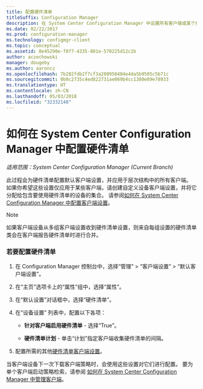 ```yaml
---
title: 配置硬件清单
titleSuffix: Configuration Manager
description: 在 System Center Configuration Manager 中设置所有客户端或某个集合的硬件清单。
ms.date: 02/22/2017
ms.prod: configuration-manager
ms.technology: configmgr-client
ms.topic: conceptual
ms.assetid: 0e45290e-f8f7-4335-801e-570225d12c2b
author: aczechowski
manager: dougeby
ms.author: aaroncz
ms.openlocfilehash: 7b282fdb2f7cf3a200950484e4da5b9505c5b71c
ms.sourcegitcommit: 0b0c2735c4ed822731ae069b4cc1380e89e78933
ms.translationtype: HT
ms.contentlocale: zh-CN
ms.lasthandoff: 05/03/2018
ms.locfileid: "32332148"
---
```

# <a name="how-to-configure-hardware-inventory-in-system-center-configuration-manager"></a>如何在 System Center Configuration Manager 中配置硬件清单

*适用范围：System Center Configuration Manager (Current Branch)*

此过程会为硬件清单配置默认客户端设置，并应用于层次结构中的所有客户端。 如果你希望这些设置仅应用于某些客户端，请创建自定义设备客户端设置，并将它分配给包含要使用硬件清单的设备的集合。 请参阅[如何在 System Center Configuration Manager 中配置客户端设置](../../../../core/clients/deploy/configure-client-settings.md)。  

> [!NOTE]  
>  如果客户端设备从多组客户端设置收到硬件清单设置，则来自每组设置的硬件清单类会在客户端报告硬件清单时进行合并。  

### <a name="to-configure-hardware-inventory"></a>若要配置硬件清单  

1.  在 Configuration Manager 控制台中，选择“管理” > “客户端设置” > “默认客户端设置”。  

4.  在“主页”选项卡上的“属性”组中，选择“属性”。  

5.  在“默认设置”对话框中，选择“硬件清单”。  

6.  在“设备设置”  列表中，配置以下各项：  

    -   **针对客户端启用硬件清单** - 选择“True”。  

    -   **硬件清单计划** - 单击“计划”指定客户端收集硬件清单的间隔。  

7.  配置所需的其他[硬件清单客户端设置](../../../../core/clients/deploy/about-client-settings.md#hardware-inventory)。  

当客户端设备下一次下载客户端策略时，会使用这些设置对它们进行配置。 要为单个客户端启动策略检索，请参阅 [如何在 System Center Configuration Manager 中管理客户端](../../../../core/clients/manage/manage-clients.md)。  
